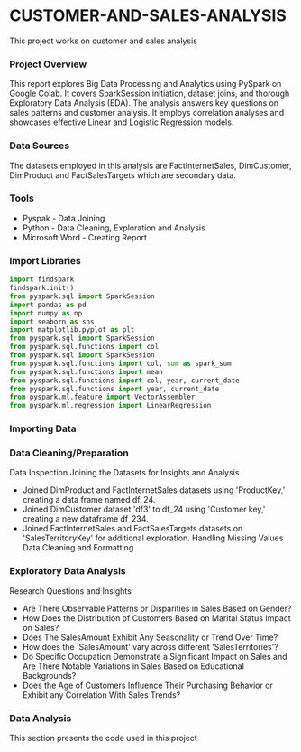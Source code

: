 # CUSTOMER-AND-SALES-ANALYSIS
This project works on customer and sales analysis


### Project Overview
This report explores Big Data Processing and Analytics using  PySpark on Google Colab. It covers SparkSession initiation, dataset joins, and thorough Exploratory Data Analysis (EDA). The analysis answers key questions on sales patterns and customer analysis. It employs correlation analyses and showcases effective Linear and Logistic Regression models.

### Data Sources
The datasets employed in this analysis are FactInternetSales, DimCustomer, DimProduct and FactSalesTargets which are secondary data.


### Tools

- Pyspak - Data Joining
- Python - Data Cleaning, Exploration  and Analysis
- Microsoft Word - Creating Report

### Import Libraries
``` python
import findspark
findspark.init()
from pyspark.sql import SparkSession
import pandas as pd
import numpy as np
import seaborn as sns
import matplotlib.pyplot as plt
from pyspark.sql import SparkSession
from pyspark.sql.functions import col
from pyspark.sql import SparkSession
from pyspark.sql.functions import col, sum as spark_sum
from pyspark.sql.functions import mean
from pyspark.sql.functions import col, year, current_date
from pyspark.sql.functions import year, current_date
from pyspark.ml.feature import VectorAssembler
from pyspark.ml.regression import LinearRegression
```

### Importing Data


### Data Cleaning/Preparation
Data  Inspection
Joining the Datasets for Insights and Analysis
- Joined DimProduct and FactInternetSales datasets using 'ProductKey,' creating a data frame named df_24.
- Joined DimCustomer dataset 'df3' to df_24 using 'Customer key,' creating a new dataframe df_234.
- Joined FactInternetSales and FactSalesTargets datasets on 'SalesTerritoryKey' for additional exploration.
Handling Missing Values
Data Cleaning and Formatting


### Exploratory Data Analysis
Research Questions and Insights
- Are There Observable Patterns or Disparities in Sales Based on Gender?
- How Does the Distribution of Customers Based on Marital Status Impact on Sales?
- Does The SalesAmount Exhibit Any Seasonality or Trend Over Time?
- How does the 'SalesAmount' vary across different 'SalesTerritories'?
- Do Specific Occupation Demonstrate a Significant Impact on Sales and Are There Notable Variations in Sales Based on Educational Backgrounds?
- Does the Age of Customers Influence Their Purchasing Behavior or Exhibit any Correlation With Sales Trends?

### Data Analysis
This section presents the code used in this project




  

  
